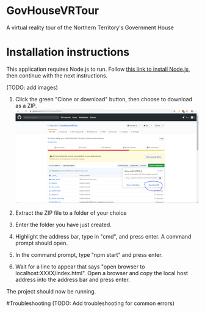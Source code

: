 # GovHouseVRTour
 A virtual reality tour of the Northern Territory's Government House

# Installation instructions
This application requires Node.js to run. Follow [this link to install Node.js,](https://nodejs.org/en/) then continue with the next instructions.

(TODO: add images)
1. Click the green "Clone or download" button, then choose to download as a ZIP.
![Step 1](https://github.com/PatrickA7/GovHouseVRTour/blob/master/README_images/step1.PNG)

2. Extract the ZIP file to a folder of your choice

3. Enter the folder you have just created.

4. Highlight the address bar, type in "cmd", and press enter. A command prompt should open.

5. In the command prompt, type "npm start" and press enter.

6. Wait for a line to appear that says "open browser to localhost:XXXX/index.html". Open a browser and copy the local host address into the address bar and press enter.

The project should now be running.

#Troubleshooting
(TODO: Add troubleshooting for common errors)
